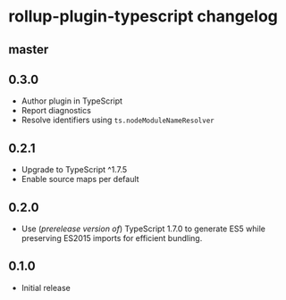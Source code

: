 # rollup-plugin-typescript changelog

## master

## 0.3.0
* Author plugin in TypeScript
* Report diagnostics
* Resolve identifiers using `ts.nodeModuleNameResolver`

## 0.2.1
* Upgrade to TypeScript ^1.7.5
* Enable source maps per default

## 0.2.0
* Use (_prerelease version of_) TypeScript 1.7.0 to generate ES5 while preserving ES2015 imports for efficient bundling.

## 0.1.0
* Initial release
